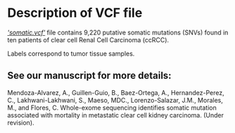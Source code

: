 # Description of VCF file
 

[_'somatic.vcf'_](https://github.com/genomicsITER/mutational-burden-and-ccRCC-mortality/blob/master/data/somatics.vcf) file contains 9,220 putative somatic mutations (SNVs) found in ten patients of clear cell Renal Cell Carcinoma (ccRCC).

Labels correspond to tumor tissue samples.


## See our manuscript for more details:
Mendoza-Alvarez, A., Guillen-Guio, B., Baez-Ortega, A., Hernandez-Perez, C., Lakhwani-Lakhwani, S., Maeso, MDC., Lorenzo-Salazar, J.M., Morales, M., and Flores, C. Whole-exome sequencing identifies somatic mutation associated with mortality in metastatic clear cell kidney carcinoma. (Under revision).
